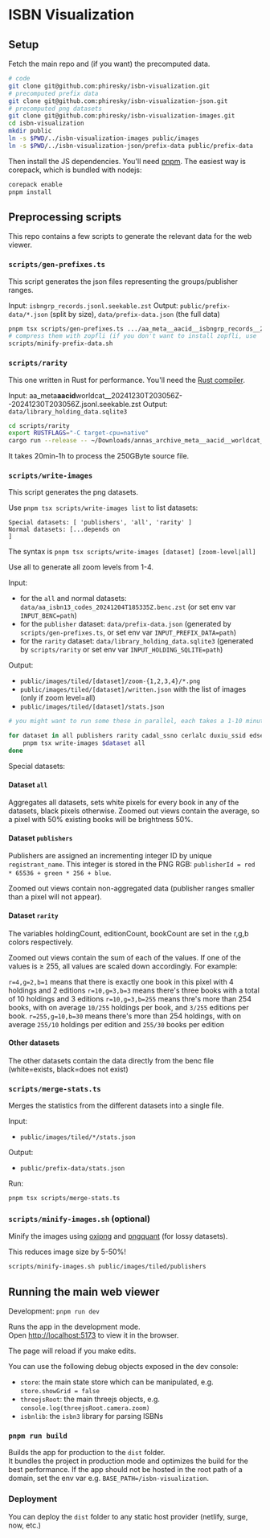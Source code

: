 # ISBN Visualization

## Setup

Fetch the main repo and (if you want) the precomputed data.

```bash
# code
git clone git@github.com:phiresky/isbn-visualization.git
# precomputed prefix data
git clone git@github.com:phiresky/isbn-visualization-json.git
# precomputed png datasets
git clone git@github.com:phiresky/isbn-visualization-images.git
cd isbn-visualization
mkdir public
ln -s $PWD/../isbn-visualization-images public/images
ln -s $PWD/../isbn-visualization-json/prefix-data public/prefix-data
```

Then install the JS dependencies. You'll need [pnpm](https://pnpm.io/). The easiest way is corepack, which is bundled with nodejs:

```bash
corepack enable
pnpm install
```

## Preprocessing scripts

This repo contains a few scripts to generate the relevant data for the web viewer.

### `scripts/gen-prefixes.ts`

This script generates the json files representing the groups/publisher ranges.

Input: `isbngrp_records.jsonl.seekable.zst`
Output: `public/prefix-data/*.json` (split by size), `data/prefix-data.json` (the full data)

```bash
pnpm tsx scripts/gen-prefixes.ts .../aa_meta__aacid__isbngrp_records__20240920T194930Z--20240920T194930Z.jsonl.seekable.zst
# compress them with zopfli (if you don't want to install zopfli, use `gzip -9 public/prefix-data/*.json`)
scripts/minify-prefix-data.sh
```

### `scripts/rarity`

This one written in Rust for performance. You'll need the [Rust compiler](https://www.rust-lang.org/).

Input: aa_meta**aacid**worldcat\_\_20241230T203056Z--20241230T203056Z.jsonl.seekable.zst
Output: `data/library_holding_data.sqlite3`

```bash
cd scripts/rarity
export RUSTFLAGS="-C target-cpu=native"
cargo run --release -- ~/Downloads/annas_archive_meta__aacid__worldcat__20241230T203056Z--20241230T203056Z.jsonl.seekable.zst
```

It takes 20min-1h to process the 250GByte source file.

### `scripts/write-images`

This script generates the png datasets.

Use `pnpm tsx scripts/write-images list` to list datasets:

```
Special datasets: [ 'publishers', 'all', 'rarity' ]
Normal datasets: [...depends on
]
```

The syntax is `pnpm tsx scripts/write-images [dataset] [zoom-level|all]`

Use all to generate all zoom levels from 1-4.

Input:

- for the `all` and normal datasets: `data/aa_isbn13_codes_20241204T185335Z.benc.zst` (or set env var `INPUT_BENC=path`)
- for the `publisher` dataset: `data/prefix-data.json` (generated by `scripts/gen-prefixes.ts`, or set env var `INPUT_PREFIX_DATA=path`)
- for the `rarity` dataset: `data/library_holding_data.sqlite3` (generated by `scripts/rarity` or set env var `INPUT_HOLDING_SQLITE=path`)

Output:

- `public/images/tiled/[dataset]/zoom-{1,2,3,4}/*.png`
- `public/images/tiled/[dataset]/written.json` with the list of images (only if zoom level=all)
- `public/images/tiled/[dataset]/stats.json`

```bash
# you might want to run some these in parallel, each takes a 1-10 minutes.

for dataset in all publishers rarity cadal_ssno cerlalc duxiu_ssid edsebk gbooks goodreads ia isbndb isbngrp libby md5 nexusstc nexusstc_download clc ol rgb trantor; do
    pnpm tsx write-images $dataset all
done
```

Special datasets:

#### Dataset `all`

Aggregates all datasets, sets white pixels for every book in any of the datasets, black pixels otherwise.
Zoomed out views contain the average, so a pixel with 50% existing books will be brightness 50%.

#### Dataset `publishers`

Publishers are assigned an incrementing integer ID by unique `registrant_name`. This integer is stored in the PNG RGB: `publisherId = red * 65536 + green * 256 + blue`.

Zoomed out views contain non-aggregated data (publisher ranges smaller than a pixel will not appear).

#### Dataset `rarity`

The variables holdingCount, editionCount, bookCount are set in the r,g,b colors respectively.

Zoomed out views contain the sum of each of the values. If one of the values is ≥ 255, all values are scaled down accordingly. For example:

`r=4,g=2,b=1` means that there is exactly one book in this pixel with 4 holdings and 2 editions
`r=10,g=3,b=3` means there's three books with a total of 10 holdings and 3 editions
`r=10,g=3,b=255` means thre's more than 254 books, with on average `10/255` holdings per book, and `3/255` editions per book.
`r=255,g=10,b=30` means there's more than 254 holdings, with on average `255/10` holdings per edition and `255/30` books per edition

#### Other datasets

The other datasets contain the data directly from the benc file (white=exists, black=does not exist)

### `scripts/merge-stats.ts`

Merges the statistics from the different datasets into a single file.

Input:

- `public/images/tiled/*/stats.json`

Output:

- `public/prefix-data/stats.json`

Run:

```bash
pnpm tsx scripts/merge-stats.ts
```

### `scripts/minify-images.sh` (optional)

Minify the images using [oxipng](https://github.com/shssoichiro/oxipng) and [pngquant](https://pngquant.org/) (for lossy datasets).

This reduces image size by 5-50%!

```bash
scripts/minify-images.sh public/images/tiled/publishers
```

## Running the main web viewer

Development: `pnpm run dev`

Runs the app in the development mode.<br>
Open [http://localhost:5173](http://localhost:5173) to view it in the browser.

The page will reload if you make edits.<br>

You can use the following debug objects exposed in the dev console:

- `store`: the main state store which can be manipulated, e.g. `store.showGrid = false`
- `threejsRoot`: the main threejs objects, e.g. `console.log(threejsRoot.camera.zoom)`
- `isbnlib`: the `isbn3` library for parsing ISBNs

### `pnpm run build`

Builds the app for production to the `dist` folder.<br>
It bundles the project in production mode and optimizes the build for the best performance.
If the app should not be hosted in the root path of a domain, set the env var e.g. `BASE_PATH=/isbn-visualization`.

### Deployment

You can deploy the `dist` folder to any static host provider (netlify, surge, now, etc.)
